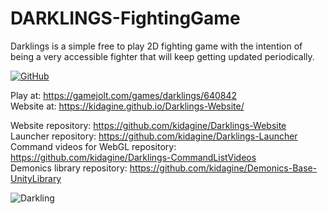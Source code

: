 # DARKLINGS-FightingGame
Darklings is a simple free to play 2D fighting game with the intention of being a very accessible fighter that will keep getting updated periodically.

[![GitHub](https://img.shields.io/badge/unity--version-2021.6-blue)](https://img.shields.io/badge/unity--version-2021.3-blue)

Play at: https://gamejolt.com/games/darklings/640842  
Website at: https://kidagine.github.io/Darklings-Website/

Website repository: https://github.com/kidagine/Darklings-Website <br>
Launcher repository: https://github.com/kidagine/Darklings-Launcher <br>
Command videos for WebGL repository: https://github.com/kidagine/Darklings-CommandListVideos <br>
Demonics library repository: https://github.com/kidagine/Demonics-Base-UnityLibrary

![Darkling](https://i.imgur.com/Gy2ZYS6.png)
